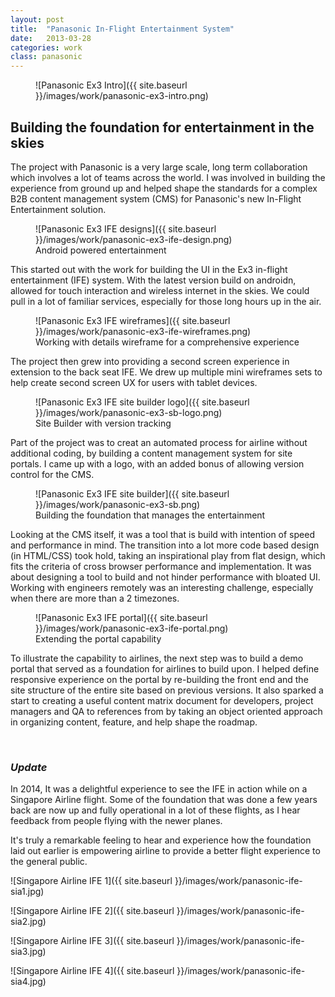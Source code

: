 ```yaml
---
layout: post
title:  "Panasonic In-Flight Entertainment System"
date:   2013-03-28
categories: work
class: panasonic
---
```


<figure class='panasonic_figure--intro' markdown='1'>
![Panasonic Ex3 Intro]({{ site.baseurl }}/images/work/panasonic-ex3-intro.png)
</figure>

## Building the foundation for entertainment in the skies

The project with Panasonic is a very large scale, long term collaboration which involves a lot of teams across the world. I was involved in building the experience from ground up and helped shape the standards for a complex B2B content management system (CMS) for Panasonic's new In-Flight Entertainment solution.

<figure class='panasonic_figure--ife' markdown='1'>
![Panasonic Ex3 IFE designs]({{ site.baseurl }}/images/work/panasonic-ex3-ife-design.png)
<figcaption>Android powered entertainment</figcaption>
</figure>

This started out with the work for building the UI in the Ex3 in-flight entertainment (IFE) system. With the latest version build on androidn, allowed for touch interaction and wireless internet in the skies. We could pull in a lot of familiar services, especially for those long hours up in the air.

<figure class='panasonic_figure--wireframes' markdown='1'>
![Panasonic Ex3 IFE wireframes]({{ site.baseurl }}/images/work/panasonic-ex3-ife-wireframes.png)
<figcaption>Working with details wireframe for a comprehensive experience</figcaption>
</figure>

The project then grew into providing a second screen experience in extension to the back seat IFE. We drew up multiple mini wireframes sets to help create second screen UX for users with tablet devices.

<figure class='panasonic_figure--sb_logo' markdown='1'>
![Panasonic Ex3 IFE site builder logo]({{ site.baseurl }}/images/work/panasonic-ex3-sb-logo.png)
<figcaption>Site Builder with version tracking</figcaption>
</figure>

Part of the project was to creat an automated process for airline without additional coding, by building a content management system for site portals. I came up with a logo, with an added bonus of allowing version control for the CMS.

<figure class='panasonic_figure--sb' markdown='1'>
![Panasonic Ex3 IFE site builder]({{ site.baseurl }}/images/work/panasonic-ex3-sb.png)
<figcaption>Building the foundation that manages the entertainment</figcaption>
</figure>

Looking at the CMS itself, it was a tool that is build with intention of speed and performance in mind. The transition into a lot more code based design (in HTML/CSS) took hold, taking an inspirational play from flat design, which fits the criteria of cross browser performance and implementation. It was about designing a tool to build and not hinder performance with bloated UI. Working with engineers remotely was an interesting challenge, especially when there are more than a 2 timezones.

<figure class='panasonic_figure--portal' markdown='1'>
![Panasonic Ex3 IFE portal]({{ site.baseurl }}/images/work/panasonic-ex3-ife-portal.png)
<figcaption>Extending the portal capability</figcaption>
</figure>

To illustrate the capability to airlines, the next step was to build a demo portal that served as a foundation for airlines to build upon. I helped define responsive experience on the portal by re-building the front end and the site structure of the entire site based on previous versions. It also sparked a start to creating a useful content matrix document for developers, project managers and QA to references from by taking an object oriented approach in organizing content, feature, and help shape the roadmap.

<br>

### *Update* ###

In 2014, It was a delightful experience to see the IFE in action while on a Singapore Airline flight. Some of the foundation that was done a few years back are now up and fully operational in a lot of these flights, as I hear feedback from people flying with the newer planes.

It's truly a remarkable feeling to hear and experience how the foundation laid out earlier is empowering airline to provide a better flight experience to the general public.

![Singapore Airline IFE 1]({{ site.baseurl }}/images/work/panasonic-ife-sia1.jpg)

![Singapore Airline IFE 2]({{ site.baseurl }}/images/work/panasonic-ife-sia2.jpg)

![Singapore Airline IFE 3]({{ site.baseurl }}/images/work/panasonic-ife-sia3.jpg)

![Singapore Airline IFE 4]({{ site.baseurl }}/images/work/panasonic-ife-sia4.jpg)